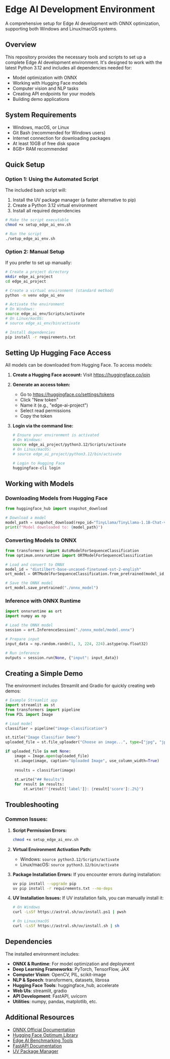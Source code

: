 # Edge AI Development Environment

A comprehensive setup for Edge AI development with ONNX optimization, supporting both Windows and Linux/macOS systems.

## Overview

This repository provides the necessary tools and scripts to set up a complete Edge AI development environment. It's designed to work with the latest Python 3.12 and includes all dependencies needed for:

- Model optimization with ONNX
- Working with Hugging Face models
- Computer vision and NLP tasks
- Creating API endpoints for your models
- Building demo applications

## System Requirements

- Windows, macOS, or Linux
- Git Bash (recommended for Windows users)
- Internet connection for downloading packages
- At least 10GB of free disk space
- 8GB+ RAM recommended

## Quick Setup

### Option 1: Using the Automated Script

The included bash script will:
1. Install the UV package manager (a faster alternative to pip)
2. Create a Python 3.12 virtual environment
3. Install all required dependencies

```bash
# Make the script executable
chmod +x setup_edge_ai_env.sh

# Run the script
./setup_edge_ai_env.sh
```

### Option 2: Manual Setup

If you prefer to set up manually:

```bash
# Create a project directory
mkdir edge_ai_project
cd edge_ai_project

# Create a virtual environment (standard method)
python -m venv edge_ai_env

# Activate the environment
# On Windows:
source edge_ai_env/Scripts/activate
# On Linux/macOS:
# source edge_ai_env/bin/activate

# Install dependencies
pip install -r requirements.txt
```

## Setting Up Hugging Face Access

All models can be downloaded from Hugging Face. To access models:

1. **Create a Hugging Face account:**
   Visit https://huggingface.co/join

2. **Generate an access token:**
   - Go to https://huggingface.co/settings/tokens
   - Click "New token"
   - Name it (e.g., "edge-ai-project")
   - Select read permissions
   - Copy the token

3. **Login via the command line:**
   ```bash
   # Ensure your environment is activated
   # On Windows:
   source edge_ai_project/python3.12/Scripts/activate
   # On Linux/macOS:
   # source edge_ai_project/python3.12/bin/activate
   
   # Login to Hugging Face
   huggingface-cli login
   ```

## Working with Models

### Downloading Models from Hugging Face

```python
from huggingface_hub import snapshot_download

# Download a model
model_path = snapshot_download(repo_id="TinyLlama/TinyLlama-1.1B-Chat-v1.0")
print(f"Model downloaded to: {model_path}")
```

### Converting Models to ONNX

```python
from transformers import AutoModelForSequenceClassification
from optimum.onnxruntime import ORTModelForSequenceClassification

# Load and convert to ONNX
model_id = "distilbert-base-uncased-finetuned-sst-2-english"
ort_model = ORTModelForSequenceClassification.from_pretrained(model_id, export=True)

# Save the ONNX model
ort_model.save_pretrained("./onnx_model")
```

### Inference with ONNX Runtime

```python
import onnxruntime as ort
import numpy as np

# Load the ONNX model
session = ort.InferenceSession("./onnx_model/model.onnx")

# Prepare input
input_data = np.random.randn(1, 3, 224, 224).astype(np.float32)

# Run inference
outputs = session.run(None, {"input": input_data})
```

## Creating a Simple Demo

The environment includes Streamlit and Gradio for quickly creating web demos:

```python
# Example Streamlit app
import streamlit as st
from transformers import pipeline
from PIL import Image

# Load model
classifier = pipeline("image-classification")

st.title("Image Classifier Demo")
uploaded_file = st.file_uploader("Choose an image...", type=["jpg", "jpeg", "png"])

if uploaded_file is not None:
    image = Image.open(uploaded_file)
    st.image(image, caption="Uploaded Image", use_column_width=True)
    
    results = classifier(image)
    
    st.write("## Results")
    for result in results:
        st.write(f"{result['label']}: {result['score']:.2%}")
```

## Troubleshooting

### Common Issues:

1. **Script Permission Errors:**
   ```bash
   chmod +x setup_edge_ai_env.sh
   ```

2. **Virtual Environment Activation Path:**
   - Windows: `source python3.12/Scripts/activate`
   - Linux/macOS: `source python3.12/bin/activate`

3. **Package Installation Errors:**
   If you encounter errors during installation:
   ```bash
   uv pip install --upgrade pip
   uv pip install -r requirements.txt --no-deps
   ```

4. **UV Installation Issues:**
   If UV installation fails, you can manually install it:
   ```bash
   # On Windows
   curl -LsSf https://astral.sh/uv/install.ps1 | pwsh
   
   # On Linux/macOS
   curl -LsSf https://astral.sh/uv/install.sh | sh
   ```

## Dependencies

The installed environment includes:

- **ONNX & Runtime**: For model optimization and deployment
- **Deep Learning Frameworks**: PyTorch, TensorFlow, JAX
- **Computer Vision**: OpenCV, PIL, scikit-image
- **NLP & Speech**: transformers, datasets, librosa
- **Hugging Face Tools**: huggingface_hub, accelerate
- **Web UIs**: streamlit, gradio
- **API Development**: FastAPI, uvicorn
- **Utilities**: numpy, pandas, matplotlib, etc.

## Additional Resources

- [ONNX Official Documentation](https://onnx.ai/get-started/)
- [Hugging Face Optimum Library](https://huggingface.co/docs/optimum/index)
- [Edge AI Benchmarking Tools](https://github.com/onnx/tensorflow-onnx/tree/master/benchmark)
- [FastAPI Documentation](https://fastapi.tiangolo.com/)
- [UV Package Manager](https://github.com/astral-sh/uv)